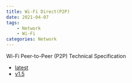 ```yaml
---
title: Wi-Fi Direct(P2P)
date: 2021-04-07
tags:
	- Network
	- Wi-Fi
categories: Network
---
```


Wi-Fi Peer-to-Peer (P2P) Technical Specification

<!--more-->

* <a href="latest" target="manual">latest</a>
* <a href="Wi-Fi_P2P_Technical_Specification_v1.5.pdf" target="manual">v1.5</a>
